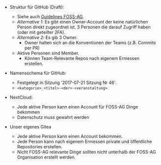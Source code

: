 - Struktur für GitHub (Draft):
  - Siehe auch [Guidelines FOSS-AG](guidelines_foss-ag.md).
  - *Alternative 1*: Es gibt einen Owner-Account der keine natürlichen Person direkt zugeordnet ist. 3 Personen die darauf Zugriff haben (oder mit geteilter 2FA).
  - *Alternative 2*: Es gib 3 Owner.
    - Owner halten sich an die Konventionen der Teams (z.B. Commits per PR)
  - Aktive Personen sind Member.
    - Können Team-Relevante Repos nach eigenem Ermessen erstellen.
- Namensschema für GitHub:
  - Festgelegt in Sitzung '2017-07-21 Sitzung Nr 46'.
  - `<kategorie>_<titel>-<der>-<veranstaltung>`


- NextCloud:
  - Jede aktive Person kann einen Account für FOSS-AG Dinge bekommen
  - Datenschutz muss gewahrt werden


- Unser eigenes Gitea
  - Jede aktive Person kann einen Account bekommen.
  - Jede Person kann nach eigenem Ermessen private und öffentliche Repositories erstellen.
  - Nicht FOSS-AG relevante Dinge sollten nicht unterhalb der FOSS-AG Organisation erstellt werden.
